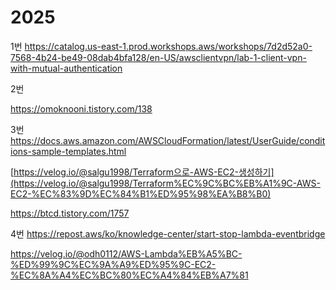 # 2025
1번
https://catalog.us-east-1.prod.workshops.aws/workshops/7d2d52a0-7568-4b24-be49-08dab4bfa128/en-US/awsclientvpn/lab-1-client-vpn-with-mutual-authentication


2번

https://omoknooni.tistory.com/138

3번
https://docs.aws.amazon.com/AWSCloudFormation/latest/UserGuide/conditions-sample-templates.html


[https://velog.io/@salgu1998/Terraform으로-AWS-EC2-생성하기](https://velog.io/@salgu1998/Terraform%EC%9C%BC%EB%A1%9C-AWS-EC2-%EC%83%9D%EC%84%B1%ED%95%98%EA%B8%B0)

https://btcd.tistory.com/1757

4번
https://repost.aws/ko/knowledge-center/start-stop-lambda-eventbridge

https://velog.io/@odh0112/AWS-Lambda%EB%A5%BC-%ED%99%9C%EC%9A%A9%ED%95%9C-EC2-%EC%8A%A4%EC%BC%80%EC%A4%84%EB%A7%81
